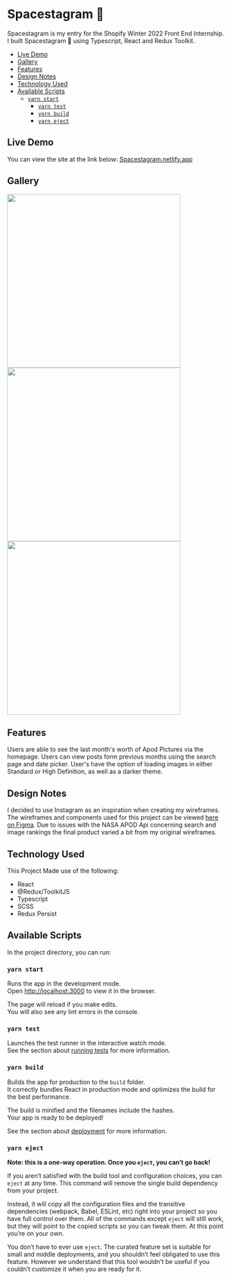# Spacestagram 🚀

Spacestagram is my entry for the Shopify Winter 2022 Front End Internship. I built Spacestagram 🚀 using Typescript, React and Redux Toolkit.

- [Live Demo](#live-demo)
- [Gallery](#gallery)
- [Features](#features)
- [Design Notes](#design-notes)
- [Technology Used](#technology-used)
- [Available Scripts](#available-scripts)
  - [`yarn start`](#yarn-start)
    - [`yarn test`](#yarn-test)
    - [`yarn build`](#yarn-build)
    - [`yarn eject`](#yarn-eject)

## Live Demo
You can view the site at the link below:
[Spacestagram.netlify.app](https://spacestagram-shopify-challenge.netlify.app/)
## Gallery
<img width="400" src="https://user-images.githubusercontent.com/78933339/134264696-f63bf521-5865-48eb-bd1e-7e6136d86895.png"/>
<img width="400" src="https://user-images.githubusercontent.com/78933339/134264690-de16b586-ae2d-4751-a8d7-67aeb46f1ad3.png"/>
<img width="400" src="https://user-images.githubusercontent.com/78933339/134264689-c9bb601e-2b90-40d2-83a0-e994e6288830.png" />

## Features

Users are able to see the last month's worth of Apod Pictures via the homepage. Users can view posts form previous months using the search page and date picker. User's have the option of loading images in either Standard or High Definition, as well as a darker theme.

## Design Notes

I decided to use Instagram as an inspiration when creating my wireframes. The wireframes and components used for this project can be viewed [here on Figma](https://www.figma.com/file/j3GYMw236yOwVpjwpZOyrt/Spacestagram?node-id=1%3A6). Due to issues with the NASA APOD Api concerning search and image rankings the final product varied a bit from my original wireframes.

## Technology Used

This Project Made use of the following:

- React
- @Redux/ToolkitJS
- Typescript
- SCSS
- Redux Persist

## Available Scripts

In the project directory, you can run:

### `yarn start`

Runs the app in the development mode.<br />
Open [http://localhost:3000](http://localhost:3000) to view it in the browser.

The page will reload if you make edits.<br />
You will also see any lint errors in the console.

### `yarn test`

Launches the test runner in the interactive watch mode.<br />
See the section about [running tests](https://facebook.github.io/create-react-app/docs/running-tests) for more information.

### `yarn build`

Builds the app for production to the `build` folder.<br />
It correctly bundles React in production mode and optimizes the build for the best performance.

The build is minified and the filenames include the hashes.<br />
Your app is ready to be deployed!

See the section about [deployment](https://facebook.github.io/create-react-app/docs/deployment) for more information.

### `yarn eject`

**Note: this is a one-way operation. Once you `eject`, you can’t go back!**

If you aren’t satisfied with the build tool and configuration choices, you can `eject` at any time. This command will remove the single build dependency from your project.

Instead, it will copy all the configuration files and the transitive dependencies (webpack, Babel, ESLint, etc) right into your project so you have full control over them. All of the commands except `eject` will still work, but they will point to the copied scripts so you can tweak them. At this point you’re on your own.

You don’t have to ever use `eject`. The curated feature set is suitable for small and middle deployments, and you shouldn’t feel obligated to use this feature. However we understand that this tool wouldn’t be useful if you couldn’t customize it when you are ready for it.

